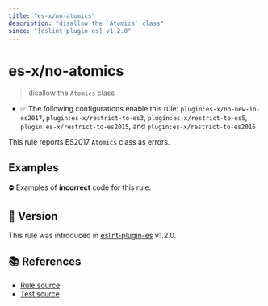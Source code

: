 ```yaml
---
title: "es-x/no-atomics"
description: "disallow the `Atomics` class"
since: "[eslint-plugin-es] v1.2.0"
---
```


# es-x/no-atomics
> disallow the `Atomics` class

- ✅ The following configurations enable this rule: `plugin:es-x/no-new-in-es2017`, `plugin:es-x/restrict-to-es3`, `plugin:es-x/restrict-to-es5`, `plugin:es-x/restrict-to-es2015`, and `plugin:es-x/restrict-to-es2016`

This rule reports ES2017 `Atomics` class as errors.

## Examples

⛔ Examples of **incorrect** code for this rule:

<eslint-playground type="bad" code="/*eslint es-x/no-atomics: error */
Atomics.add(buffer, 0, 2)
" />

## 🚀 Version

This rule was introduced in [eslint-plugin-es] v1.2.0.

[eslint-plugin-es]: https://github.com/mysticatea/eslint-plugin-es

## 📚 References

- [Rule source](https://github.com/ota-meshi/eslint-plugin-es-x/blob/master/lib/rules/no-atomics.js)
- [Test source](https://github.com/ota-meshi/eslint-plugin-es-x/blob/master/tests/lib/rules/no-atomics.js)
